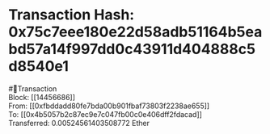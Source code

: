 
Transaction Hash: 0x75c7eee180e22d58adb51164b5eabd57a14f997dd0c43911d404888c5d8540e1
====================================================================================
  
#💸Transaction  
Block: [[14456686]]  
From: [[0xfbddadd80fe7bda00b901fbaf73803f2238ae655]]  
To: [[0x4b5057b2c87ec9e7c047fb00c0e406dff2fdacad]]  
Transferred: 0.00524561403508772 Ether